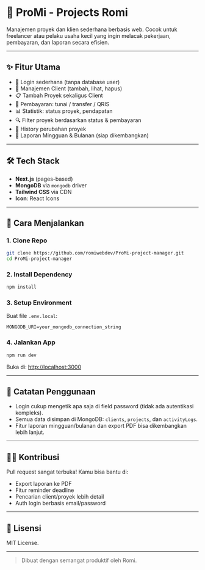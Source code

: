 
# 📁 ProMi - Projects Romi

Manajemen proyek dan klien sederhana berbasis web. Cocok untuk freelancer atau pelaku usaha kecil yang ingin melacak pekerjaan, pembayaran, dan laporan secara efisien.

---

## ✨ Fitur Utama

- 🔐 Login sederhana (tanpa database user)
- 👥 Manajemen Client (tambah, lihat, hapus)
- 📋 Tambah Proyek sekaligus Client
- 💸 Pembayaran: tunai / transfer / QRIS
- 📊 Statistik: status proyek, pendapatan
- 🔍 Filter proyek berdasarkan status & pembayaran
- 📖 History perubahan proyek
- 📆 Laporan Mingguan & Bulanan (siap dikembangkan)

---

## 🛠️ Tech Stack

- **Next.js** (pages-based)
- **MongoDB** via `mongodb` driver
- **Tailwind CSS** via CDN
- **Icon**: React Icons
---

## 🚀 Cara Menjalankan

### 1. Clone Repo
```bash
git clone https://github.com/romiwebdev/ProMi-project-manager.git
cd ProMi-project-manager
````

### 2. Install Dependency

```bash
npm install
```

### 3. Setup Environment

Buat file `.env.local`:

```
MONGODB_URI=your_mongodb_connection_string
```

### 4. Jalankan App

```bash
npm run dev
```

Buka di: [http://localhost:3000](http://localhost:3000)

---

## 📝 Catatan Penggunaan

* Login cukup mengetik apa saja di field password (tidak ada autentikasi kompleks).
* Semua data disimpan di MongoDB: `clients`, `projects`, dan `activityLogs`.
* Fitur laporan mingguan/bulanan dan export PDF bisa dikembangkan lebih lanjut.

---

## 🧑‍💻 Kontribusi

Pull request sangat terbuka! Kamu bisa bantu di:

* Export laporan ke PDF
* Fitur reminder deadline
* Pencarian client/proyek lebih detail
* Auth login berbasis email/password

---

## 📄 Lisensi

MIT License.

---

> Dibuat dengan semangat produktif oleh Romi.

